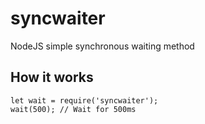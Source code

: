 # syncwaiter
NodeJS simple synchronous waiting method

## How it works
```
let wait = require('syncwaiter');
wait(500); // Wait for 500ms
```